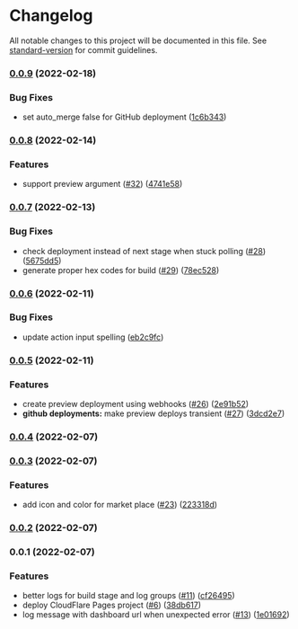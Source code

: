 # Changelog

All notable changes to this project will be documented in this file. See [standard-version](https://github.com/conventional-changelog/standard-version) for commit guidelines.

### [0.0.9](https://github.com/tomjschuster/cloudflare-pages-deploy-action/compare/v0.0.8...v0.0.9) (2022-02-18)


### Bug Fixes

* set auto_merge false for GitHub deployment ([1c6b343](https://github.com/tomjschuster/cloudflare-pages-deploy-action/commit/1c6b3432745f8b0bc909a9be8cc9e7261d072d39))

### [0.0.8](https://github.com/tomjschuster/cloudflare-pages-deploy-action/compare/v0.0.7...v0.0.8) (2022-02-14)


### Features

* support preview argument ([#32](https://github.com/tomjschuster/cloudflare-pages-deploy-action/issues/32)) ([4741e58](https://github.com/tomjschuster/cloudflare-pages-deploy-action/commit/4741e587238e2dd8f8a0b05df69d250fdbd9232e))

### [0.0.7](https://github.com/tomjschuster/cloudflare-pages-deploy-action/compare/v0.0.6...v0.0.7) (2022-02-13)


### Bug Fixes

* check deployment instead of next stage when stuck polling ([#28](https://github.com/tomjschuster/cloudflare-pages-deploy-action/issues/28)) ([5675dd5](https://github.com/tomjschuster/cloudflare-pages-deploy-action/commit/5675dd54785bab36731b3ce7df9db1f524885ca9))
* generate proper hex codes for build ([#29](https://github.com/tomjschuster/cloudflare-pages-deploy-action/issues/29)) ([78ec528](https://github.com/tomjschuster/cloudflare-pages-deploy-action/commit/78ec528825ae87e62f396b998f235634b3d48c78))

### [0.0.6](https://github.com/tomjschuster/cloudflare-pages-deploy-action/compare/v0.0.5...v0.0.6) (2022-02-11)


### Bug Fixes

* update action input spelling ([eb2c9fc](https://github.com/tomjschuster/cloudflare-pages-deploy-action/commit/eb2c9fc64f834cae1b53e7621f4ce9d955e61b38))

### [0.0.5](https://github.com/tomjschuster/cloudflare-pages-deploy-action/compare/v0.0.4...v0.0.5) (2022-02-11)


### Features

* create preview deployment using webhooks ([#26](https://github.com/tomjschuster/cloudflare-pages-deploy-action/issues/26)) ([2e91b52](https://github.com/tomjschuster/cloudflare-pages-deploy-action/commit/2e91b521b9bac9c7d631c2097055dd3615f58b82))
* **github deployments:** make preview deploys transient ([#27](https://github.com/tomjschuster/cloudflare-pages-deploy-action/issues/27)) ([3dcd2e7](https://github.com/tomjschuster/cloudflare-pages-deploy-action/commit/3dcd2e73994078d75c66a0d7334b36335179572d))

### [0.0.4](https://github.com/tomjschuster/cloudflare-pages-deploy-action/compare/v0.0.3...v0.0.4) (2022-02-07)

### [0.0.3](https://github.com/tomjschuster/cloudflare-pages-deploy-action/compare/v0.0.2...v0.0.3) (2022-02-07)


### Features

* add icon and color for market place ([#23](https://github.com/tomjschuster/cloudflare-pages-deploy-action/issues/23)) ([223318d](https://github.com/tomjschuster/cloudflare-pages-deploy-action/commit/223318dd864cf0a3177813a868da6d8f3984efdc))

### [0.0.2](https://github.com/tomjschuster/cloudflare-pages-deploy-action/compare/v0.0.1...v0.0.2) (2022-02-07)

### 0.0.1 (2022-02-07)


### Features

* better logs for build stage and log groups ([#11](https://github.com/tomjschuster/cloudflare-pages-deploy-action/issues/11)) ([cf26495](https://github.com/tomjschuster/cloudflare-pages-deploy-action/commit/cf26495845e1d6dd7d49a1a162ef67d9460226b5))
* deploy CloudFlare Pages project ([#6](https://github.com/tomjschuster/cloudflare-pages-deploy-action/issues/6)) ([38db617](https://github.com/tomjschuster/cloudflare-pages-deploy-action/commit/38db6177ce400c9e5fbb1b7096cf3b2a970f79e7))
* log message with dashboard url when unexpected error ([#13](https://github.com/tomjschuster/cloudflare-pages-deploy-action/issues/13)) ([1e01692](https://github.com/tomjschuster/cloudflare-pages-deploy-action/commit/1e01692014c7f15cfa45c6d781a68e69be2b7978))
